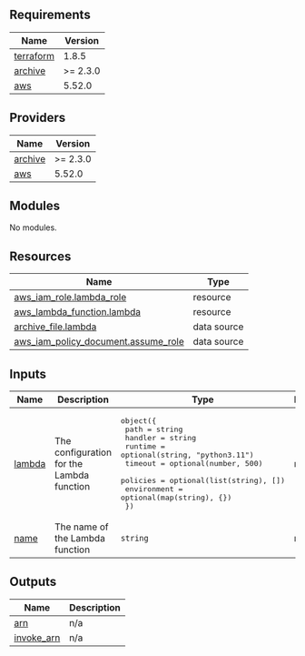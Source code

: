 <!-- BEGIN_TF_DOCS -->
## Requirements

| Name | Version |
|------|---------|
| <a name="requirement_terraform"></a> [terraform](#requirement\_terraform) | 1.8.5 |
| <a name="requirement_archive"></a> [archive](#requirement\_archive) | >= 2.3.0 |
| <a name="requirement_aws"></a> [aws](#requirement\_aws) | 5.52.0 |

## Providers

| Name | Version |
|------|---------|
| <a name="provider_archive"></a> [archive](#provider\_archive) | >= 2.3.0 |
| <a name="provider_aws"></a> [aws](#provider\_aws) | 5.52.0 |

## Modules

No modules.

## Resources

| Name | Type |
|------|------|
| [aws_iam_role.lambda_role](https://registry.terraform.io/providers/hashicorp/aws/5.52.0/docs/resources/iam_role) | resource |
| [aws_lambda_function.lambda](https://registry.terraform.io/providers/hashicorp/aws/5.52.0/docs/resources/lambda_function) | resource |
| [archive_file.lambda](https://registry.terraform.io/providers/hashicorp/archive/latest/docs/data-sources/file) | data source |
| [aws_iam_policy_document.assume_role](https://registry.terraform.io/providers/hashicorp/aws/5.52.0/docs/data-sources/iam_policy_document) | data source |

## Inputs

| Name | Description | Type | Default | Required |
|------|-------------|------|---------|:--------:|
| <a name="input_lambda"></a> [lambda](#input\_lambda) | The configuration for the Lambda function | <pre>object({<br>    path        = string<br>    handler     = string<br>    runtime     = optional(string, "python3.11")<br>    timeout     = optional(number, 500)<br>    policies    = optional(list(string), [])<br>    environment = optional(map(string), {})<br>  })</pre> | n/a | yes |
| <a name="input_name"></a> [name](#input\_name) | The name of the Lambda function | `string` | n/a | yes |

## Outputs

| Name | Description |
|------|-------------|
| <a name="output_arn"></a> [arn](#output\_arn) | n/a |
| <a name="output_invoke_arn"></a> [invoke\_arn](#output\_invoke\_arn) | n/a |
<!-- END_TF_DOCS -->